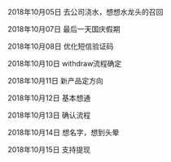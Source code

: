 2018年10月05日
去公司浇水，想想水龙头的召回

2018年10月07日
最后一天国庆假期

2018年10月08日
优化短信验证码

2018年10月10日
withdraw流程确定

2018年10月11日
新产品定方向

2018年10月12日
基本想通

2018年10月13日
确认流程

2018年10月14日
想名字，想到头晕

2018年10月15日
支持提现